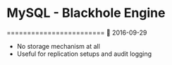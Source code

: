 # MySQL - Blackhole Engine
========================
:date: 2016-09-29

- No storage mechanism at all
- Useful for replication setups and audit logging

